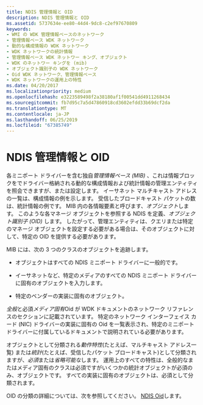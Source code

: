 ```yaml
---
title: NDIS 管理情報と OID
description: NDIS 管理情報と OID
ms.assetid: 5737634e-ee80-44d4-9dc8-c2ef97670809
keywords:
- WMI の WDK 管理情報ベースのネットワーク
- 管理情報ベース WDK ネットワーク
- 動的な構成情報の WDK ネットワーク
- WDK ネットワークの統計情報
- 管理情報ベース WDK ネットワー キング、オブジェクト
- WDK のネットワー キングを (mib)
- オブジェクト識別子の WDK ネットワーク
- Oid WDK ネットワーク、管理情報ベース
- WDK ネットワークの運用上の特性
ms.date: 04/20/2017
ms.localizationpriority: medium
ms.openlocfilehash: e3223589498f2a38180af1f00541dd4911268434
ms.sourcegitcommit: fb7d95c7a5d47860918cd3602efdd33b69dcf2da
ms.translationtype: MT
ms.contentlocale: ja-JP
ms.lasthandoff: 06/25/2019
ms.locfileid: "67385749"
---
```

# <a name="ndis-management-information-and-oids"></a>NDIS 管理情報と OID





各ミニポート ドライバーを含む独自*管理情報ベース (MIB)* 、これは情報ブロックをでドライバー格納される動的な構成情報および統計情報の管理エンティティを照会できますが、または設定します。 イーサネット マルチキャスト アドレスの一覧は、構成情報の例を示します。 受信したブロードキャスト パケットの数は、統計情報の例です。 MIB 内の各情報要素と呼びます、*オブジェクト*します。 このような各マネージ オブジェクトを参照する NDIS を定義、*オブジェクト識別子 (OID)* します。 したがって、管理エンティティは、クエリまたは特定のマネージ オブジェクトを設定する必要がある場合は、そのオブジェクトに対して、特定の OID を提供する必要があります。

MIB には、次の 3 つのクラスのオブジェクトを追跡します。

-   オブジェクトはすべての NDIS ミニポート ドライバーに一般的です。

-   イーサネットなど、特定のメディアのすべての NDIS ミニポート ドライバーに固有のオブジェクトを入力します。

-   特定のベンダーの実装に固有のオブジェクト。

*全般*と必須*メディア固有*Oid が WDK ドキュメントのネットワーク リファレンスのセクションに記載されています。 特定のネットワーク インターフェイス カード (NIC) ドライバーの実装に固有の Oid を一覧表示され、特定のミニポート ドライバーに付属しているドキュメントで説明されている必要があります。

オブジェクトとして分類される*動作特性*(たとえば、マルチキャスト アドレス一覧) または*統計*(たとえば、受信したパケット ブロードキャスト)として分類されますが、*必須*または*省略可能な*します。 運用上のすべての特性は、全般的なまたはメディア固有のクラスは必須ですがいくつかの統計オブジェクトが必須のみ、オブジェクトです。 すべての実装に固有のオブジェクトは、必須として分類されます。

OID の分類の詳細については、次を参照してください。 [NDIS Oid](https://docs.microsoft.com/windows-hardware/drivers/ddi/content/_netvista/)します。

 

 





